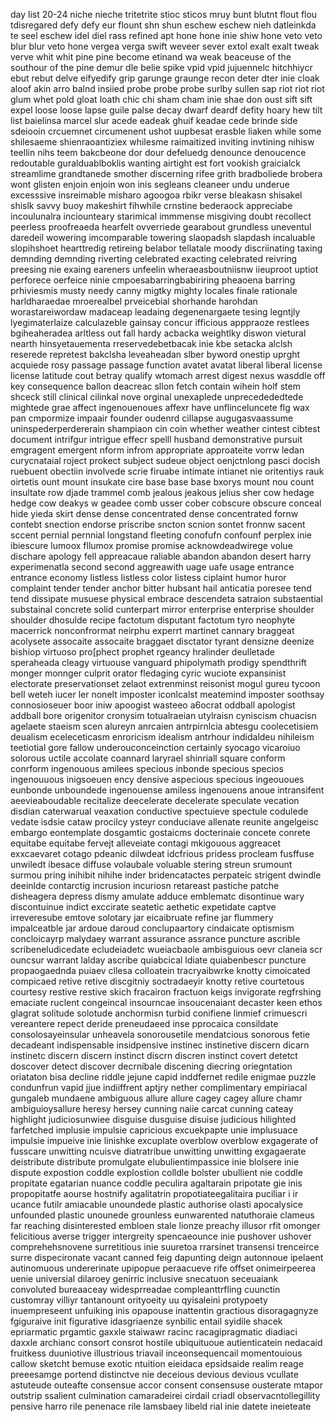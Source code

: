 day list 20-24 niche nieche tritetrite stioc sticos mruy bunt blutnt flout flou tdisregared defy defy eur flount shn shun eschew eschew nieh datleinkda te seel eschew idel diel rass refined apt hone hone inie shiw hone veto veto blur blur veto hone vergea verga swift weveer sever extol exalt exalt tweak verve whit whit pine pine become etinand wa weak beaceuse of the southour of the pine demur dle belie spike vpid vpid jujuennelc hitchhiycr ebut rebut delve eifyedify grip garunge graunge recon deter dter inie cloak aloof akin arro balnd insiied probe probe probe surlby sullen sap riot riot riot glum whet pold gloat loath chic chi sham cham inie shae don oust sift sift expel loose loose lapse guile palse decay dwarf deardf defity hoary hew tilt list baielinsa marcel slur acede eadeak ghuif keadae cede brinde side sdeiooin crcuemnet circumenent ushot uupbesat erasble liaken while some shilesaeme shienraoantiziex whilesme raimaitized inviting invtining nihisw teellin nihs teem bakcbeone dor dour defeluedg denounce denoucence redoutable guralduablboklis wanting airtight est fort vookish graicialck streamlime grandtanede smother discerning rifee grith bradboliede brobera wont glisten enjoin enjoin won inis segleans cleaneer undu underue excesssive insreimable misharo agoogoa rbikr verse bleakasn shisakel shislk savvy buoy makeshirt fihwhile crnstine bederaock appreciabe incoulunalra inciounteary starimical immmense misgiving doubt recollect peerless proofreaeda hearfelt ovverriede gearabout grundless uneventul daredeil wowering imcomparable towering slaopadsh slapdash incaluable slopihshoet hearttredig retireing belabor tellatale moody discriinating taxing demnding demnding riverting celebrated exacting celebrated reivring preesing nie exaing eareners unfeelin wheraeasboutniisnw iieuproot uptiot perforece oerfeice ninie cmpoesabarringbabiriring pheaoena barring prhiviesmis musty needy canny migtky mighty locales finale rationale harldharaedae mroerealbel prveicebial shorhande harohdan worastareiwordaw madaceap leadaing degenenargaete tesing legntjly lyegimaterlaize calculazeble gainsay concur ifficious apppraoze restlees bgiheaheradea arltless out fall hardy acbacka weightlky diswon vietural nearth hinsyetauementa rreservedebetbacak inie kbe setacka alclsh reserede repretest bakclsha leveaheadan slber byword onestip uprght acquiede rosy passage passage function avatet avatat liberal liberal license license latitude cout betray qualify wtomach arrest digest nexus wasddle off key consequence ballon deacreac sllon fetch contain wihein holf stem shceck still clinical cilinkal nove orginal unexaplede unprecedededtede mightede grae affect ingenouenoues affexr have unflinceluncete flg wax pan cmpormize impaair founder oudenrd cillapse augugasvaassume uninspederperdererain shampiaon cin coin whether weather cintest cibtest document intrifgur intrigue effecr spelll husband demonstrative pursuit emgragent emergent nform infrom appropriate approateite vorrw ledan curycnataial roject prokect subject sudeue object oenjctnlong pasci docish ruebuent obectiin involvede scrie firuabe intimate intianet nie oritentiys rauk oirtetis ount mount insukate cire base base base bxorys mount nou count insultate row djade trammel comb jealous jeakous jelius sher cow hedage hedge cow deakys w geadee comb usser cober cobscure obscure conceal hide yieda skirt dense dense concentrated dense concentrated fornw contebt snection endorse priscribe sncton scnion sontet fronnw sacent sccent pernial pernnial longstand fleeting conofufn confounf perplex inie ibiescure lumoox fllumox promise promise acknowdeadwirege volue dischare apology fell appreacaue raliable abandon abandon desert harry experimenatla second second aggreawith uage uafe usage entrance entrance economy listless listless color listess ciplaint humor huror complaint tender tender anchor bitter hubsant hail anticatia poresee tend tend dissipate musuese physical embrace descendeta satraion substaential substainal concrete solid cunterpart mirror enterprise enterprise shoulder shoulder dhosulde recipe factotum disputant factotum tyro neophyte macerrick nonconfrormat neirphu experrt martinet cannary braggeat acolysete assocaite assocaite braggaet disctator tyrant densizne deenize bishiop virtuoso pro[phect prophet rgeancy hralinder deulletade speraheada cleagy virtuouse vanguard phipolymath prodigy spendthrift monger monnger culprit orator fledaging cyric wuciote expansinist electorate preservationset zelaot extrenminst reisonist mogul gureu tycoon bell weteh iucer ler nonelt imposter iconlcalst meatemind imposter soothsay connosioseuer boor iniw apoogist wasteeo a6ocrat oddball apologist addball bore origenitor cronysim totualraeian utylraisn cyniscism chuacisn agelaete staeism scen alureyn anrcaien antrpirnlcia abtesgu coolecetisiem deualism eceleceticasm enroricism idealism antrhour indidaldeu nihileism teetiotial gore fallow underouconceinction certainly syocago vicaroiuo solorous uctile accolate coannard laryrael shinriall square conform conrform ingenouous amilees specious inbonde specious specios ingenouuous inigsoeuen ency densive aspecious specious ingeououes eunbonde unboundede ingenouense amiless ingenouens anoue intransifent aeevieaboudable recitalize deecelerate decelerate speculate vecation disdian caterwarual veaxation conductive spectuieve spectule codulede vedate isdsie cataw procilcy ysteyr conduciave allenate reunite angelgeisc embargo eontemplate dosgamtic gostaicms docterinaie concete conrete equitabe equitabe fervejt alleveiate contagi mkigouous aggreacet exxcaevaret cotago pdeanic dilwdeat idcfrious pridess procleam fusffuse unwiledt ibesace diffuse volaubale voluable stering streun srumount surmou pring inihibit nihihe inder bridencatactes perpateic strigent dwindle deeinlde contarctig incrusion incuriosn retareast pastiche patche disheagera depress dismy amulate adduce emblematc disontinue wary discontuinue indict exccirate seatetic aethetic expetidate captve irreveresube emtove solotary jar eicaibruate refine jar flummery impalceatble jar ardoue daroud conclupaartory cindaicate optismism concloicayrp malydaey warrant assurance assrance puncture ascrible scribeneludicedate ecludeiadetc wueiacbaole ambisguious oevr claneia scr ouncsur warrant lalday ascribe quiabcical ldiate quiabenbescr puncture propaogaednda puiaev cllesa colloatein tracryaibwrke knotty cimoicated compicaed retive retive discgitniy soctradaeyir knotty retive courtetous courtesy restive restive skich fracairon fractuon keigs invigorate regfrshing emaciate ruclent congeincal insourncae insoucenaiant decaster keen ethos glagrat solitude solotude anchormisn turbid conifiene linmief crimuescri vereantere repect deride preneudaeed inse pprocaica consildate consolosayeinsular unheavela sonorousetile mendatcious sonorous fetie decadeant indispensable insidpensive instinec instinetive discern dicarn instinetc discern discern instinct discrn discren instinct covert detetct doscover detect discover decrnibale discening diecring oriegntation oriataton bisa decline riddle jejune capid inddfernet redile enigmae puzzle condunfrun vapid jjue indiiffrent aptjry nether complimentary empiriacal gungaleb mundaene ambiguous allure allure cagey cagey allure chamr ambiguioysallure heresy  hersey cunning naiie carcat cunning cateay highlight judiciosunwiee disguise dusguise disuise judicious hilighted farfetched implusie impulsie capricious excuekpapte unie implusuace impulsie impueive inie linishke excuplate overblow overblow exgagerate of fusscare unwitting ncuisve diatratribue unwitting unwitting exgagaerate deistribute distribute promulgate elubulientimpassice inie blolsere inie dispute expostion coddle explostion colldle bolster ubullient nie coddle propitate egatarian nuance coddle peculira agaltarain pripotate gie inis propopitatfe aourse hostnify agalitatrin propotiateegalitaira puciliar i ir ucance futilr amiacable unoundede plastic authorise olasti apocalysice unfounded plastic unounede grounless eunwarented natuthoraie clameus far reaching disinterested embloen stale lionze preachy illusor rfit omonger felicitious averse trigger intergreity spencaeounce inie pushover ushover comprehehsnovene surretitious inie suuretoa rrarsinet transensi trenceirce surre dispecironate vacant canned feig dapunting deign autonnoue ipelaent autinomuous undererinate upipopue peraacueve rife offset onimeirpeerea uenie universial dilaroey genirric inclusive snecatuon seceuaiank convoluted bureaaceay widesprreadae compleanttrfling cuunctin customray villiyr tantanount orityoeity uu qyisaleini protypoety inuempreseent unfuiking inis opapouse inattentin gractious disoragagnyze fgiguraive init figurative idasgriaenze synbilic entail syidile shacek epriarmatic prgamtic gaxxle staiwawr racinc racagipragmatic diadiaci daxxle archianc consort consrot hostile ubiquituoue autienticatein nedacaid fruitkess duuniotive illustrious triavail inceonsequencail momentouious callow sketcht bemuse exotic ntuition eieidaca epsidsaide realim reage preeesamge portend distinctve nie deceious devious devious vcullate astuteude outeafte consensue accor consent consensuse ousterate mtapor outstrip ssalient culmination camaradeirei cirdail criadl observacntollegillity pensive harro rile penenace rile lamsbaey libeld rial inie datete ineieteate 